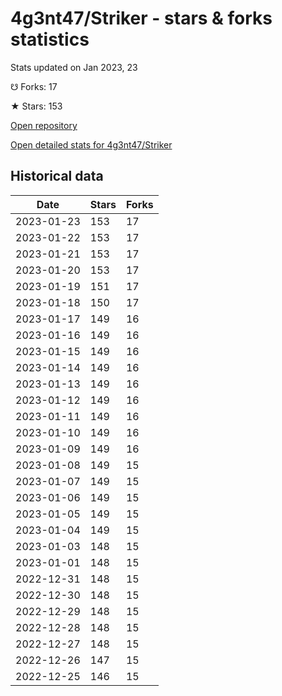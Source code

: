 # 4g3nt47/Striker - stars & forks statistics

Stats updated on Jan 2023, 23

☋ Forks: 17

★ Stars: 153

[Open repository](https://github.com/4g3nt47/Striker)

[Open detailed stats for 4g3nt47/Striker](https://reviewgithub.com/rep/4g3nt47/Striker)

## Historical data
| Date | Stars | Forks |
|------|-------|-------|
| 2023-01-23 | 153 | 17 | 
| 2023-01-22 | 153 | 17 | 
| 2023-01-21 | 153 | 17 | 
| 2023-01-20 | 153 | 17 | 
| 2023-01-19 | 151 | 17 | 
| 2023-01-18 | 150 | 17 | 
| 2023-01-17 | 149 | 16 | 
| 2023-01-16 | 149 | 16 | 
| 2023-01-15 | 149 | 16 | 
| 2023-01-14 | 149 | 16 | 
| 2023-01-13 | 149 | 16 | 
| 2023-01-12 | 149 | 16 | 
| 2023-01-11 | 149 | 16 | 
| 2023-01-10 | 149 | 16 | 
| 2023-01-09 | 149 | 16 | 
| 2023-01-08 | 149 | 15 | 
| 2023-01-07 | 149 | 15 | 
| 2023-01-06 | 149 | 15 | 
| 2023-01-05 | 149 | 15 | 
| 2023-01-04 | 149 | 15 | 
| 2023-01-03 | 148 | 15 | 
| 2023-01-01 | 148 | 15 | 
| 2022-12-31 | 148 | 15 | 
| 2022-12-30 | 148 | 15 | 
| 2022-12-29 | 148 | 15 | 
| 2022-12-28 | 148 | 15 | 
| 2022-12-27 | 148 | 15 | 
| 2022-12-26 | 147 | 15 | 
| 2022-12-25 | 146 | 15 | 

